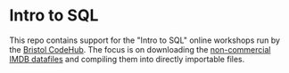 # Intro to SQL

This repo contains support for the "Intro to SQL" online workshops run by the
[Bristol CodeHub](https://www.codehub.org.uk). The focus is on downloading the
[non-commercial IMDB
datafiles](https://developer.imdb.com/non-commercial-datasets/) and compiling
them into directly importable files.


